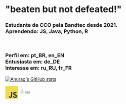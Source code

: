 <h1>"beaten but not defeated!"</h1>
<h3>Estudante de CCO pela Bandtec desde 2021.<br>
Aprendendo: JS, Java, Python, R</h3> <br>
<h3> 
Perfil em: pt_BR, en_EN <br>
Entusiasta em: de_DE <br>
Interesse em: ru_RU, fr_FR
</h3>


[![Anurag's GitHub stats](https://github-readme-stats.vercel.app/api?username=ccojoaolima&count_private=true&hide=stars,prs,issues,contribs&theme=tokyonight)](https://github.com/anuraghazra/github-readme-stats)


<img alt="JS" title="JavaScript" width="40px" src="https://raw.githubusercontent.com/github/explore/master/topics/javascript/javascript.png"> <img alt="Java" title="Java" width="40px" src="https://raw.githubusercontent.com/github/explore/master/topics/java/java.png">
<!--
**ccojoaolima/ccojoaolima** is a ✨ _special_ ✨ repository because its `README.md` (this file) appears on your GitHub profile.

Here are some ideas to get you started:

- 🔭 I’m currently working on ...
- 🌱 I’m currently learning ...
- 👯 I’m looking to collaborate on ...
- 🤔 I’m looking for help with ...
- 💬 Ask me about ...
- 📫 How to reach me: ...
- 😄 Pronouns: ...
- ⚡ Fun fact: ...
-->
